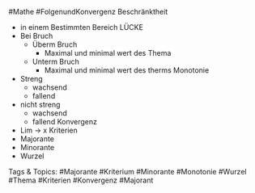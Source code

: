  #Mathe #FolgenundKonvergenz Beschränktheit
  - in einem Bestimmten Bereich
  LÜCKE
  - Bei Bruch 
    - Überm Bruch
      - Maximal und minimal wert des Thema
    - Unterm Bruch
      - Maximal und minimal wert des therms 
 Monotonie
  - Streng
    - wachsend
    - fallend
  - nicht streng
    - wachsend
    - fallend
 Konvergenz
  - Lim -> x
 Kriterien
  - Majorante
  - Minorante
  - Wurzel

   Tags & Topics:
   #Majorante
   #Kriterium
   #Minorante
   #Monotonie
   #Wurzel
   #Thema
   #Kriterien
   #Konvergenz
   #Majorant